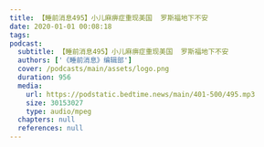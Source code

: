 ```yaml
---
title: 【睡前消息495】小儿麻痹症重现美国  罗斯福地下不安
date: 2020-01-01 00:08:18
tags:
podcast:
  subtitle: 【睡前消息495】小儿麻痹症重现美国  罗斯福地下不安
  authors: ['《睡前消息》编辑部']
  cover: /podcasts/main/assets/logo.png
  duration: 956
  media:
    url: https://podstatic.bedtime.news/main/401-500/495.mp3
    size: 30153027
    type: audio/mpeg
  chapters: null
  references: null
---
```

